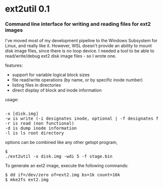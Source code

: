 # ext2util 0.1
### Command line interface for writing and reading files for ext2 images

I've moved most of my development pipeline to the Windows Subsystem for Linux, and really like it.
However, WSL doesn't provide an ability to mount disk image files, since there is no loop device.
I needed a tool to be able to read/write/debug ext2 disk image files - so I wrote one.

features:
* support for variable logical block sizes
* file read/write operations (by name, or by specific inode number)
* listing files in directories
* direct display of block and inode information


usage:
<pre> 
-x [disk.img]
-w is write (-i designates inode, optional | -f designates file to write)
-r is read (non functional)
-d is dump inode information
-l is ls root directory
</pre>
options can be combined like any other getopt program, <pre>$ ./ext2util -x disk.img -wdi 5 -f stage.bin</pre>

To generate an ext2 image, execute the following commands:
<pre>
$ dd if=/dev/zero of=ext2.img bs=1k count=16k
$ mke2fs ext2.img
</pre>
